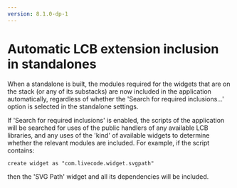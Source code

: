 ```yaml
---
version: 8.1.0-dp-1
---
```

# Automatic LCB extension inclusion in standalones

When a standalone is built, the modules required for the widgets that
are on the stack (or any of its substacks) are now included in the
application automatically, regardless of whether the 'Search for
required inclusions...' option is selected in the standalone settings.

If 'Search for required inclusions' is enabled, the scripts of the
application will be searched for uses of the public handlers of any
available LCB libraries, and any uses of the 'kind' of available
widgets to determine whether the relevant modules are included. For
example, if the script contains:

	create widget as "com.livecode.widget.svgpath"
	
then the 'SVG Path' widget and all its dependencies will be included.
